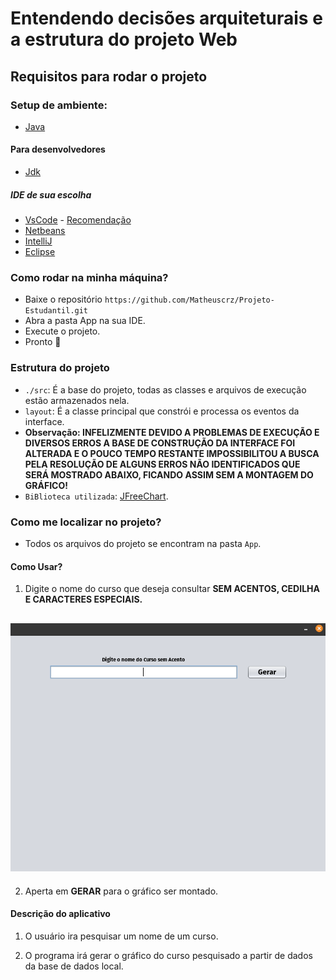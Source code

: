 # Entendendo decisões arquiteturais e a estrutura do projeto Web

## Requisitos para rodar o projeto

### Setup de ambiente:

- [Java](https://www.java.com/pt-BR/download/manual.jsp)

#### **Para desenvolvedores**

- [Jdk](https://www.oracle.com/br/java/technologies/downloads/)

##### **IDE de sua escolha**

- [VsCode](https://code.visualstudio.com/) - [Recomendação](https://www.alura.com.br/artigos/desenvolvendo-aplicacoes-java-vs-code)
- [Netbeans](https://www.oracle.com/br/tools/technologies/netbeans-ide.html)
- [IntelliJ](https://www.jetbrains.com/pt-br/idea/download/)
- [Eclipse](https://www.eclipse.org/downloads/packages/release/kepler/sr2/eclipse-ide-java-developers)

### Como rodar na minha máquina?

- Baixe o repositório `https://github.com/Matheuscrz/Projeto-Estudantil.git`
- Abra a pasta App na sua IDE.
- Execute o projeto.
- Pronto 🎉

### Estrutura do projeto

- `./src`: É a base do projeto, todas as classes e arquivos de execução estão armazenados nela.
- `layout`: É a classe principal que constrói e processa os eventos da interface.
- **Observação: INFELIZMENTE DEVIDO A PROBLEMAS DE EXECUÇÃO E DIVERSOS ERROS A BASE DE CONSTRUÇÃO DA INTERFACE FOI ALTERADA E O POUCO TEMPO RESTANTE IMPOSSIBILITOU A BUSCA PELA RESOLUÇÃO DE ALGUNS ERROS NÃO IDENTIFICADOS QUE SERÁ MOSTRADO ABAIXO, FICANDO ASSIM SEM A MONTAGEM DO GRÁFICO!**
- `BiBlioteca utilizada`: [JFreeChart](https://www.jfree.org/jfreechart/).

### Como me localizar no projeto?

- Todos os arquivos do projeto se encontram na pasta `App`.

#### Como Usar?

1. Digite o nome do curso que deseja consultar **SEM ACENTOS, CEDILHA E CARACTERES ESPECIAIS.**

## ![Quadro01](./Interface%20Desktop.png)

2. Aperta em **GERAR** para o gráfico ser montado.

#### Descrição do aplicativo

1. O usuário ira pesquisar um nome de um curso.

2. O programa irá gerar o gráfico do curso pesquisado a partir de dados da base de dados local.
